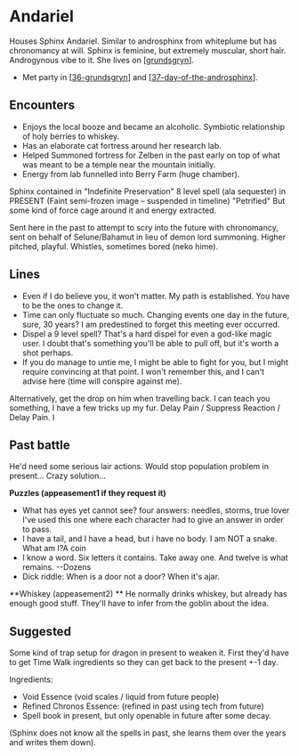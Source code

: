 # Andariel
Houses Sphinx Andariel. Similar to androsphinx from whiteplume but has chronomancy at will.
Sphinx is feminine, but extremely muscular, short hair. Androgynous vibe to it. She lives on [[grundsgryn]].

- Met party in [[36-grundsgryn]] and [[37-day-of-the-androsphinx]].

## Encounters
- Enjoys the local booze and became an alcoholic. Symbiotic relationship of holy berries to whiskey.
- Has an elaborate cat fortress  around her research lab.
- Helped Summoned fortress for Zelben in the past early on top of what was meant to be a temple near the mountain initially.
- Energy from lab funnelled into Berry Farm (huge chamber).

Sphinx contained in "Indefinite Preservation" 8 level spell (ala sequester) in PRESENT
(Faint semi-frozen image – suspended in timeline) "Petrified"
But some kind of force cage around it and energy extracted.

 Sent here in the past to attempt to scry into the future with chronomancy, sent on behalf of Selune/Bahamut in lieu of demon lord summoning.
Higher pitched, playful. Whistles, sometimes bored (neko hime).

## Lines
- Even if I do believe you, it won't matter. My path is established. You have to be the ones to change it.
- Time can only fluctuate so much. Changing events one day in the future, sure, 30 years? I am predestined to forget this meeting ever occurred.
- Dispel a 9 level spell? That's a hard dispel for even a god-like magic user. I doubt that's something you'll be able to pull off, but it's worth a shot perhaps.
- If you do manage to untie me, I might be able to fight for you, but I might require convincing at that point. I won't remember this, and I can't advise here (time will conspire against me).

Alternatively, get the drop on him when travelling back. I can teach you something, I have a few tricks up my fur. Delay Pain / Suppress Reaction / Delay Pain. I

## Past battle
He'd need some serious lair actions. Would stop population problem in present...
Crazy solution...

**Puzzles (appeasement1 if they request it)**
- What has eyes yet cannot see? four answers: needles, storms,  true lover I've used this one where each character had to give an answer in order to pass.
- I have a tail, and I have a head, but i have no body. I am NOT a snake. What am I?A coin
- I know a word. Six letters it contains. Take away one. And twelve is what remains. --Dozens
- Dick riddle: When is a door not a door? When it's ajar.

**Whiskey (appeasement2) **
He normally drinks whiskey, but already has enough good stuff. They'll have to infer from the goblin about the idea.

## Suggested
Some kind of trap setup for dragon in present to weaken it.
First they'd have to get Time Walk ingredients so they can get back to the present +-1 day.

Ingredients:
- Void Essence (void scales / liquid from future people)
- Refined Chronos Essence: (refined in past using tech from future)
- Spell book in present, but only openable in future after some decay.

(Sphinx does not know all the spells in past, she learns them over the years and writes them down).

[//begin]: # "Autogenerated link references for markdown compatibility"
[grundsgryn]: ../seaofbones/grundsgryn "Grundsgryn"
[36-grundsgryn]: ../recaps/36-grundsgryn "36-grundsgryn"
[37-day-of-the-androsphinx]: ../recaps/37-day-of-the-androsphinx "37-day-of-the-androsphinx"
[//end]: # "Autogenerated link references"
